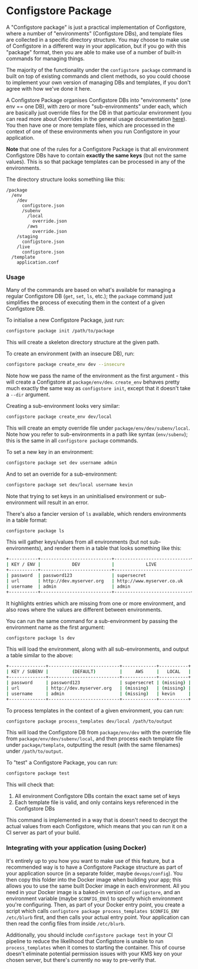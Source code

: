 # Configstore Package

A "Configstore package" is just a practical implementation of Configstore, where a number of "environments" (Configstore DBs),
and template files are collected in a specific directory structure. You may choose to make use of Configstore in a different
way in your application, but if you go with this "package" format, then you are able to make use of a number of built-in
commands for managing things.

The majority of the functionality under the `configstore package` command is built on top of existing commands and client
methods, so you could choose to implement your own version of managing DBs and templates, if you don't agree with how
we've done it here.

A Configstore Package organises Configstore DBs into "environments" (one env == one DB), with zero or more "sub-environments" under
each, which are basically just override files for the DB in that particular environment (you can read more about Overrides in
the general usage documentation [here](USAGE.md#Overrides)). You then have one or more template files, which are processed
in the context of one of these environments when you run Configstore in your application.

**Note** that one of the rules for a Configstore Package is that all environment Configstore DBs have to contain **exactly
the same keys** (but not the same values). This is so that package templates can be processed in any of the environments. 

The directory structure looks something like this:
```
/package
  /env
    /dev
      configstore.json
      /subenv
        /local
          override.json
        /aws
          override.json
    /staging
      configstore.json
    /live
      configstore.json
  /template
    application.conf
``` 


### Usage

Many of the commands are based on what's available for managing a regular Configstore DB (`get`, `set`, `ls`, etc.); the
`package` command just simplifies the process of executing them in the context of a given Configstore DB.

To initialise a new Configstore Package, just run:
```bash
configstore package init /path/to/package
```
This will create a skeleton directory structure at the given path.

To create an environment (with an insecure DB), run:
```bash
configstore package create_env dev --insecure
```
Note how we pass the name of the environment as the first argument - this will create a Configstore at `package/env/dev`.
`create_env` behaves pretty much exactly the same way as `configstore init`, except that it doesn't take a `--dir` argument.

Creating a sub-environment looks very similar:
```bash
configstore package create_env dev/local
```
This will create an empty override file under `package/env/dev/subenv/local`.
Note how you refer to sub-environments in a path like syntax (`env/subenv`); this is the same in all `configstore package` commands.

To set a new key in an environment:
```bash
configstore package set dev username admin
```

And to set an override for a sub-environment:
```bash
configstore package set dev/local username kevin
```
Note that trying to set keys in an uninitialised environment or sub-environment will result in an error.

There's also a fancier version of `ls` available, which renders environments in a table format:
```bash
configstore package ls
```
This will gather keys/values from all environments (but not sub-environments), and render them in a table that looks something like this:
```bash
+-----------+---------------------------+-----------------------------+-------------------------------+
| KEY / ENV |            DEV            |            LIVE             |            STAGING            |
+-----------+---------------------------+-----------------------------+-------------------------------+
| password  | password123               | supersecret                 | bases7-prank                  |
| url       | http://dev.myserver.org   | http://www.myserver.co.uk   | http://staging.myserver.org   |
| username  | admin                     | admin                       | admin                         |
+-----------+---------------------------+-----------------------------+-------------------------------+
```
It highlights entries which are missing from one or more environment, and also rows where the values are different between
environments.

You can run the same command for a sub-environment by passing the environment name as the first argument:
```bash
configstore package ls dev
```
This will load the environment, along with all sub-environments, and output a table similar to the above:
```bash
+--------------+---------------------------+-------------+-----------+
| KEY / SUBENV |         (DEFAULT)         |     AWS     |   LOCAL   |
+--------------+---------------------------+-------------+-----------+
| password     | password123               | supersecret | (missing) |
| url          | http://dev.myserver.org   | (missing)   | (missing) |
| username     | admin                     | (missing)   | kevin     |
+--------------+---------------------------+-------------+-----------+
```

To process templates in the context of a given environment, you can run:
```bash
configstore package process_templates dev/local /path/to/output
```
This will load the Configstore DB from `package/env/dev` with the override file from `package/env/dev/subenv/local`, and then process each
template file under `package/template`, outputting the result (with the same filenames) under `/path/to/output`.

To "test" a Configstore Package, you can run:
```bash
configstore package test
```
This will check that:
1. All environment Configstore DBs contain the exact same set of keys
2. Each template file is valid, and only contains keys referenced in the Configstore DBs

This command is implemented in a way that is doesn't need to decrypt the actual values from each Configstore, which means
that you can run it on a CI server as part of your build.


### Integrating with your application (using Docker)

It's entirely up to you how you want to make use of this feature, but a recommended way is to have a Configstore Package
structure as part of your application source (in a separate folder, maybe `devops/config`). You then copy this folder
into the Docker image when building your app; this allows you to use the same built Docker image in each environment.
All you need in your Docker image is a baked-in version of `configstore`, and an environment variable (maybe `$CONFIG_ENV`) to specify which
environment you're configuring. Then, as part of your Docker entry point, you create a script which calls
`configstore package process_templates $CONFIG_ENV /etc/blurb` first, and then calls your actual entry point. Your application
can then read the config files from inside `/etc/blurb`.

Additionally, you should include `configstore package test` in your CI pipeline to reduce the likelihood that Configstore
is unable to run `process_templates` when it comes to starting the container. This of course doesn't eliminate potential
permission issues with your KMS key on your chosen server, but there's currently no way to pre-verify that.
